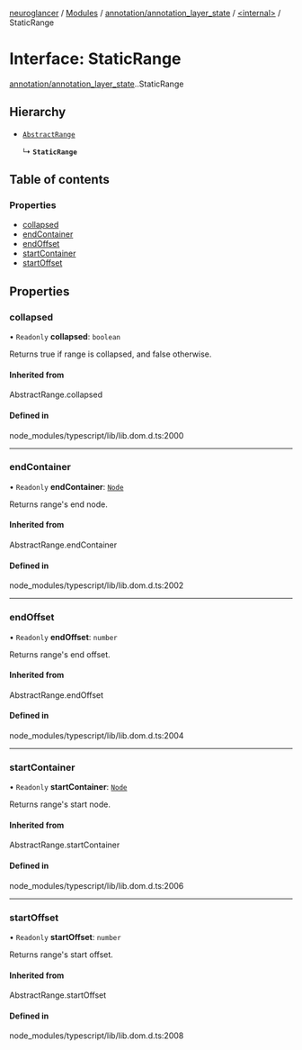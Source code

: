 [neuroglancer](../README.md) / [Modules](../modules.md) / [annotation/annotation\_layer\_state](../modules/annotation_annotation_layer_state.md) / [<internal\>](../modules/annotation_annotation_layer_state._internal_.md) / StaticRange

# Interface: StaticRange

[annotation/annotation_layer_state](../modules/annotation_annotation_layer_state.md).[<internal>](../modules/annotation_annotation_layer_state._internal_.md).StaticRange

## Hierarchy

- [`AbstractRange`](../modules/annotation_annotation_layer_state._internal_.md#abstractrange)

  ↳ **`StaticRange`**

## Table of contents

### Properties

- [collapsed](annotation_annotation_layer_state._internal_.StaticRange.md#collapsed)
- [endContainer](annotation_annotation_layer_state._internal_.StaticRange.md#endcontainer)
- [endOffset](annotation_annotation_layer_state._internal_.StaticRange.md#endoffset)
- [startContainer](annotation_annotation_layer_state._internal_.StaticRange.md#startcontainer)
- [startOffset](annotation_annotation_layer_state._internal_.StaticRange.md#startoffset)

## Properties

### collapsed

• `Readonly` **collapsed**: `boolean`

Returns true if range is collapsed, and false otherwise.

#### Inherited from

AbstractRange.collapsed

#### Defined in

node_modules/typescript/lib/lib.dom.d.ts:2000

___

### endContainer

• `Readonly` **endContainer**: [`Node`](../modules/annotation_annotation_layer_state._internal_.md#node)

Returns range's end node.

#### Inherited from

AbstractRange.endContainer

#### Defined in

node_modules/typescript/lib/lib.dom.d.ts:2002

___

### endOffset

• `Readonly` **endOffset**: `number`

Returns range's end offset.

#### Inherited from

AbstractRange.endOffset

#### Defined in

node_modules/typescript/lib/lib.dom.d.ts:2004

___

### startContainer

• `Readonly` **startContainer**: [`Node`](../modules/annotation_annotation_layer_state._internal_.md#node)

Returns range's start node.

#### Inherited from

AbstractRange.startContainer

#### Defined in

node_modules/typescript/lib/lib.dom.d.ts:2006

___

### startOffset

• `Readonly` **startOffset**: `number`

Returns range's start offset.

#### Inherited from

AbstractRange.startOffset

#### Defined in

node_modules/typescript/lib/lib.dom.d.ts:2008
